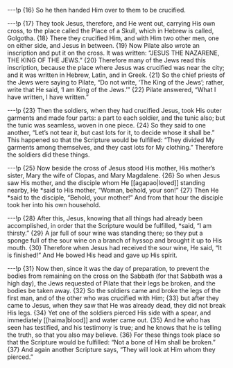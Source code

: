 ---!p
{16} So he then handed Him over to them to be crucified.

---!p
{17} They took Jesus, therefore, and He went out, carrying His own cross, to the place called the Place of a Skull, which in Hebrew is called, Golgotha. {18} There they crucified Him, and with Him two other men, one on either side, and Jesus in between. {19} Now Pilate also wrote an inscription and put it on the cross. It was written: “JESUS THE NAZARENE, THE KING OF THE JEWS.” {20} Therefore many of the Jews read this inscription, because the place where Jesus was crucified was near the city; and it was written in Hebrew, Latin, and in Greek. {21} So the chief priests of the Jews were saying to Pilate, “Do not write, ‘The King of the Jews’; rather, write that He said, ‘I am King of the Jews.’” {22} Pilate answered, “What I have written, I have written.”

---!p
{23} Then the soldiers, when they had crucified Jesus, took His outer garments and made four parts: a part to each soldier, and the tunic also; but the tunic was seamless, woven in one piece. {24} So they said to one another, “Let’s not tear it, but cast lots for it, to decide whose it shall be.” This happened so that the Scripture would be fulfilled: “They divided My garments among themselves, and they cast lots for My clothing.” Therefore the soldiers did these things.

---!p
{25} Now beside the cross of Jesus stood His mother, His mother’s sister, Mary the wife of Clopas, and Mary Magdalene. {26} So when Jesus saw His mother, and the disciple whom He [[agapao|loved]] standing nearby, He *said to His mother, “Woman, behold, your son!” {27} Then He *said to the disciple, “Behold, your mother!” And from that hour the disciple took her into his own household.

---!p
{28} After this, Jesus, knowing that all things had already been accomplished, in order that the Scripture would be fulfilled, *said, “I am thirsty.” {29} A jar full of sour wine was standing there; so they put a sponge full of the sour wine on a branch of hyssop and brought it up to His mouth. {30} Therefore when Jesus had received the sour wine, He said, “It is finished!” And He bowed His head and gave up His spirit.

---!p
{31} Now then, since it was the day of preparation, to prevent the bodies from remaining on the cross on the Sabbath (for that Sabbath was a high day), the Jews requested of Pilate that their legs be broken, and the bodies be taken away. {32} So the soldiers came and broke the legs of the first man, and of the other who was crucified with Him; {33} but after they came to Jesus, when they saw that He was already dead, they did not break His legs. {34} Yet one of the soldiers pierced His side with a spear, and immediately [[haima|blood]] and water came out. {35} And he who has seen has testified, and his testimony is true; and he knows that he is telling the truth, so that you also may believe. {36} For these things took place so that the Scripture would be fulfilled: “Not a bone of Him shall be broken.” {37} And again another Scripture says, “They will look at Him whom they pierced.”